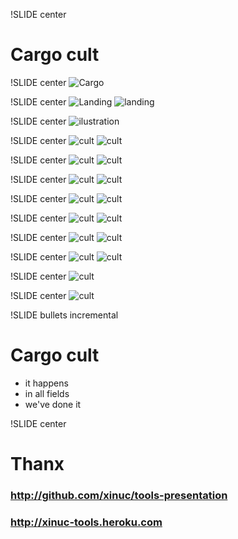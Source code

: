 !SLIDE center
# Cargo cult

!SLIDE center
![Cargo](cargo.jpg)

!SLIDE center
![Landing](landing.jpeg)
![landing](landing2.jpg)

!SLIDE center
![ilustration](ilustration.jpg)

!SLIDE center
![cult](cult1.jpg)
![cult](cult2.jpg)

!SLIDE center
![cult](cult3.jpg)
![cult](cult4.jpg)

!SLIDE center
![cult](cargo-cult.jpg)
![cult](village.jpg)

!SLIDE center
![cult](march1.jpg)
![cult](march2.jpg)

!SLIDE center
![cult](march3.jpg)
![cult](march4.jpg)

!SLIDE center
![cult](usa1.jpg)
![cult](usa2.jpg)

!SLIDE center
![cult](command1.jpg)
![cult](command2.jpg)

!SLIDE center
![cult](command3.jpg)

!SLIDE center
![cult](phone.jpg)

!SLIDE bullets incremental
# Cargo cult
* it happens
* in all fields
* we've done it

!SLIDE center
# Thanx
### http://github.com/xinuc/tools-presentation
### http://xinuc-tools.heroku.com
